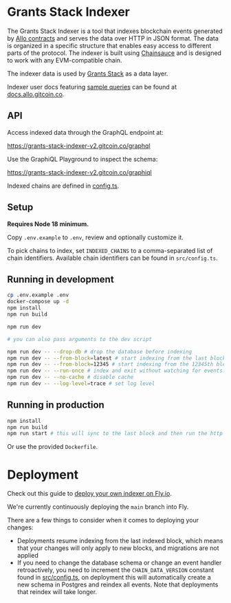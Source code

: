 # Grants Stack Indexer

The Grants Stack Indexer is a tool that indexes blockchain events generated by [Allo contracts](https://github.com/Allo-Protocol/contracts) and serves the data over HTTP in JSON format. The data is organized in a specific structure that enables easy access to different parts of the protocol. The indexer is built using [Chainsauce](https://github.com/boudra/chainsauce) and is designed to work with any EVM-compatible chain.

The indexer data is used by [Grants Stack](https://github.com/gitcoinco/grants-stack) as a data layer.

Indexer user docs featuring [sample queries](https://docs.allo.gitcoin.co/indexer/application) can be found at [docs.allo.gitcoin.co](https://docs.allo.gitcoin.co/indexer).

## API

Access indexed data through the GraphQL endpoint at:

https://grants-stack-indexer-v2.gitcoin.co/graphql

Use the GraphiQL Playground to inspect the schema:

https://grants-stack-indexer-v2.gitcoin.co/graphiql

Indexed chains are defined in [config.ts](src/config.ts).

## Setup

**Requires Node 18 minimum.**

Copy `.env.example` to `.env`, review and optionally customize it.

To pick chains to index, set `INDEXED_CHAINS` to a comma-separated list of chain identifiers. Available chain identifiers can be found in `src/config.ts`.

## Running in development

```bash
cp .env.example .env
docker-compose up -d
npm install
npm run build

npm run dev

# you can also pass arguments to the dev script

npm run dev -- --drop-db # drop the database before indexing
npm run dev -- --from-block=latest # start indexing from the last block
npm run dev -- --from-block=12345 # start indexing from the 12345th block
npm run dev -- --run-once # index and exit without watching for events
npm run dev -- --no-cache # disable cache
npm run dev -- --log-level=trace # set log level
```

## Running in production

```bash
npm install
npm run build
npm run start # this will sync to the last block and then run the http server
```

Or use the provided `Dockerfile`.

# Deployment

Check out this guide to [deploy your own indexer on Fly.io](./docs/deploy-to-fly.md).

We're currently continuously deploying the `main` branch into Fly.

There are a few things to consider when it comes to deploying your changes:

- Deployments resume indexing from the last indexed block, which means that your changes will only apply to new blocks, and migrations are not applied
- If you need to change the database schema or change an event handler retroactively, you need to increment the `CHAIN_DATA_VERSION` constant found in [src/config.ts](https://github.com/gitcoinco/grants-stack-indexer/blob/main/src/config.ts), on deployment this will automatically create a new schema in Postgres and reindex all events. Note that deployments that reindex will take longer.
